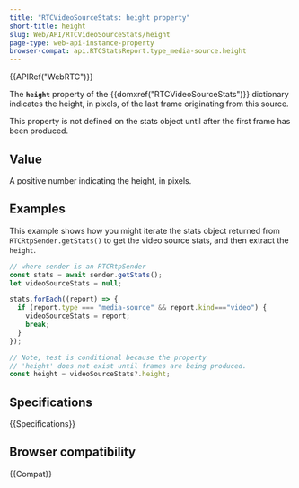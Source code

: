 ```yaml
---
title: "RTCVideoSourceStats: height property"
short-title: height
slug: Web/API/RTCVideoSourceStats/height
page-type: web-api-instance-property
browser-compat: api.RTCStatsReport.type_media-source.height
---
```


{{APIRef("WebRTC")}}

The **`height`** property of the {{domxref("RTCVideoSourceStats")}} dictionary indicates the height, in pixels, of the last frame originating from this source.

This property is not defined on the stats object until after the first frame has been produced.

## Value

A positive number indicating the height, in pixels.

## Examples

This example shows how you might iterate the stats object returned from `RTCRtpSender.getStats()` to get the video source stats, and then extract the `height`.

```js
// where sender is an RTCRtpSender
const stats = await sender.getStats();
let videoSourceStats = null;

stats.forEach((report) => {
  if (report.type === "media-source" && report.kind==="video") {
    videoSourceStats = report;
    break;
  }
});

// Note, test is conditional because the property
// 'height' does not exist until frames are being produced.
const height = videoSourceStats?.height;
```

## Specifications

{{Specifications}}

## Browser compatibility

{{Compat}}
